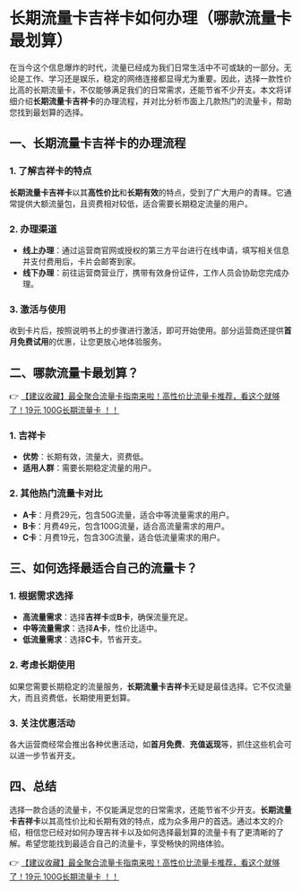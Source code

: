 # 长期流量卡吉祥卡如何办理（哪款流量卡最划算）

在当今这个信息爆炸的时代，流量已经成为我们日常生活中不可或缺的一部分。无论是工作、学习还是娱乐，稳定的网络连接都显得尤为重要。因此，选择一款性价比高的长期流量卡，不仅能够满足我们的日常需求，还能节省不少开支。本文将详细介绍**长期流量卡吉祥卡**的办理流程，并对比分析市面上几款热门的流量卡，帮助您找到最划算的选择。

## 一、长期流量卡吉祥卡的办理流程

### 1. 了解吉祥卡的特点
**长期流量卡吉祥卡**以其**高性价比**和**长期有效**的特点，受到了广大用户的青睐。它通常提供大额流量包，且资费相对较低，适合需要长期稳定流量的用户。

### 2. 办理渠道
- **线上办理**：通过运营商官网或授权的第三方平台进行在线申请，填写相关信息并支付费用后，卡片会邮寄到家。
- **线下办理**：前往运营商营业厅，携带有效身份证件，工作人员会协助您完成办理。

### 3. 激活与使用
收到卡片后，按照说明书上的步骤进行激活，即可开始使用。部分运营商还提供**首月免费试用**的优惠，让您更放心地体验服务。

## 二、哪款流量卡最划算？

👉 [【建议收藏】最全聚合流量卡指南来啦！高性价比流量卡推荐，看这个就够了！19元 100G长期流量卡 ！！](https://bit.ly/Liuliangka)

### 1. 吉祥卡
- **优势**：长期有效，流量大，资费低。
- **适用人群**：需要长期稳定流量的用户。

### 2. 其他热门流量卡对比
- **A卡**：月费29元，包含50G流量，适合中等流量需求的用户。
- **B卡**：月费49元，包含100G流量，适合高流量需求的用户。
- **C卡**：月费19元，包含30G流量，适合低流量需求的用户。

## 三、如何选择最适合自己的流量卡？

### 1. 根据需求选择
- **高流量需求**：选择**吉祥卡**或**B卡**，确保流量充足。
- **中等流量需求**：选择**A卡**，性价比适中。
- **低流量需求**：选择**C卡**，节省开支。

### 2. 考虑长期使用
如果您需要长期稳定的流量服务，**长期流量卡吉祥卡**无疑是最佳选择。它不仅流量大，而且资费低，长期使用更划算。

### 3. 关注优惠活动
各大运营商经常会推出各种优惠活动，如**首月免费**、**充值返现**等，抓住这些机会可以进一步节省开支。

## 四、总结

选择一款合适的流量卡，不仅能满足您的日常需求，还能节省不少开支。**长期流量卡吉祥卡**以其高性价比和长期有效的特点，成为众多用户的首选。通过本文的介绍，相信您已经对如何办理吉祥卡以及如何选择最划算的流量卡有了更清晰的了解。希望您能找到最适合自己的流量卡，享受畅快的网络体验。

👉 [【建议收藏】最全聚合流量卡指南来啦！高性价比流量卡推荐，看这个就够了！19元 100G长期流量卡 ！！](https://bit.ly/Liuliangka)